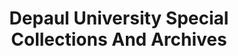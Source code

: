 ---
layout: repo
title: "Depaul University Special Collections And Archives"
id: 15744
permalink: repos/15744/
---